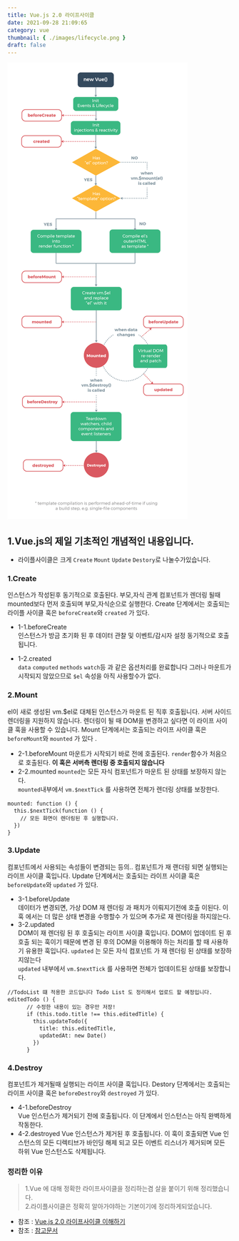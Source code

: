 ```yaml
---
title: Vue.js 2.0 라이프사이클
date: 2021-09-28 21:09:65
category: vue
thumbnail: { ./images/lifecycle.png }
draft: false
---
```


![lifecycle](./images/lifecycle.png)

## 1.Vue.js의 제일 기초적인 개념적인 내용입니다.

- 라이플사이클은 크게 `Create` `Mount` `Update` `Destory`로 나눌수가있습니다.

### 1.Create

인스턴스가 작성된후 동기적으로 호출된다.
부모,자식 관계 컴포넌트가 렌더링 될때 mounted보다 먼저 호출되며 부모,자식순으로 실행한다.
Create 단계에서는 호출되는 라이플 사이클 훅은 `beforeCreate`와 `created` 가 있다.

- 1-1.beforeCreate  
  인스턴스가 방금 초기화 된 후 데이터 관찰 및 이벤트/감시자 설정 동기적으로 호출됩니다.

- 1-2.created  
  `data` `computed` `methods` `watch`등 과 같은 옵션처리를 완료합니다 그러나
  마운트가 시작되지 않았으므로 `$el` 속성을 아직 사용할수가 없다.

### 2.Mount

el이 새로 생성된 vm.\$el로 대체된 인스턴스가 마운트 된 직후 호출됩니다.
서버 사이드 렌더링을 지원하지 않습니다. 렌더링이 될 때 DOM을 변경하고 싶다면
이 라이프 사이클 훅을 사용할 수 있습니다. Mount 단계에서는 호출되는 라이프 사이클 훅은
`beforeMount`와 `mounted` 가 있다 .

- 2-1.beforeMount
  마운트가 시작되기 바로 전에 호출된다. `render`함수가 처음으로 호출된다.
  **이 훅은 서버측 렌더링 중 호출되지 않습니다**
- 2-2.mounted
  `mounted`는 모든 자식 컴포넌트가 마운트 된 상태를 보장하지 않는다.  
  `mounted`내부에서 `vm.$nextTick` 를 사용하면 전체가 렌더링 상태를 보장한다.

```
mounted: function () {
  this.$nextTick(function () {
    // 모든 화면이 렌더링된 후 실행합니다.
  })
}
```

### 3.Update

컴포넌트에서 사용되는 속성들이 변경되는 등의.. 컴포넌트가 재 랜더링 되면 실행되는 라이프 사이클 훅입니다.
Update 단계에서는 호출되는 라이프 사이클 훅은 `beforeUpdate`와 `updated` 가 있다.

- 3-1.beforeUpdate  
  데이터가 변경되면, 가상 DOM 재 렌더링 과 패치가 이뤄지기전에 호출 이된다.
  이 훅 에서는 더 많은 상태 변경을 수행할수 가 있으며 추가로 재 렌더링을 하지않는다.
- 3-2.updated  
  DOM이 재 렌더링 된 후 호출되는 라이프 사이클 훅입니다. DOM이 업데이트 된 후 호출 되는 훅이기 때문에
  변경 된 후의 DOM을 이용해야 하는 처리를 할 때 사용하기 유용한 훅입니다.
  `updated` 는 모든 자식 컴포넌트 가 재 렌더링 된 상태를 보장하지않는다  
  `updated` 내부에서 `vm.$nextTick` 를 사용하면 전체가 업데이트된 상태를 보장합니다.

```
//TodoList 떄 적용한 코드입니다 Todo List 도 정리해서 업로드 할 예정입니다.
editedTodo () {
      // 수정한 내용이 있는 경우만 저장!
      if (this.todo.title !== this.editedTitle) {
        this.updateTodo({
          title: this.editedTitle,
          updatedAt: new Date()
        })
      }

```

### 4.Destroy

컴포넌트가 제거될때 실행되는 라이프 사이클 훅입니다.
Destory 단계에서는 호출되는 라이프 사이클 훅은 `beforeDestroy`와 `destroyed` 가 있다.

- 4-1.beforeDestroy  
  Vue 인스턴스가 제거되기 전에 호출됩니다. 이 단계에서 인스턴스는 아직 완벽하게 작동한다.
- 4-2.destroyed
  Vue 인스턴스가 제거된 후 호출됩니다.
  이 훅이 호출되면 Vue 인스턴스의 모든 디렉티브가 바인딩 해제 되고
  모든 이벤트 리스너가 제거되며 모든 하위 Vue 인스턴스도 삭제됩니다.

### 정리한 이유

> 1.Vue 에 대해 정확한 라이프사이클을 정리하는겸 살을 붙이기 위해 정리했습니다.  
> 2.라이플사이클은 정확히 알아가야하는 기본이기에 정리하게되었습니다.

- 참조 : [Vue.js 2.0 라이프사이클 이해하기 ](https://medium.com/witinweb/vue-js-%EB%9D%BC%EC%9D%B4%ED%94%84%EC%82%AC%EC%9D%B4%ED%81%B4-%EC%9D%B4%ED%95%B4%ED%95%98%EA%B8%B0-7780cdd97dd4)
- 참조 : [참고문서](https://kr.vuejs.org/v2/api/index.html#%EC%98%B5%EC%85%98-%EB%9D%BC%EC%9D%B4%ED%94%84%EC%82%AC%EC%9D%B4%ED%81%B4-%ED%9B%85)
